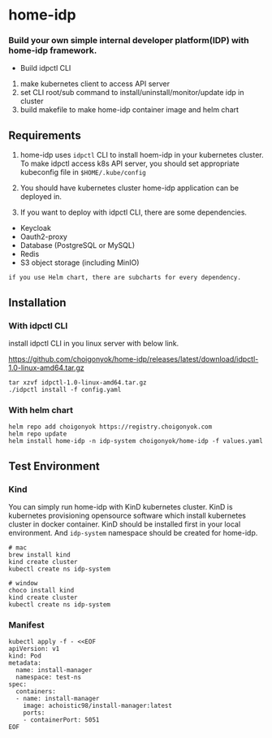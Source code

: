 # home-idp

### **Build your own simple internal developer platform(IDP) with home-idp framework.**

* Build idpctl CLI

1. make kubernetes client to access API server
2. set CLI root/sub command to install/uninstall/monitor/update idp in cluster
3. build makefile to make home-idp container image and helm chart

## Requirements

1. home-idp uses `idpctl` CLI to install hoem-idp in your kubernetes cluster. To make idpctl access k8s API server, you should set appropriate kubeconfig file in `$HOME/.kube/config`

2. You should have kubernetes cluster home-idp application can be deployed in.

3. If you want to deploy with idpctl CLI, there are some dependencies.

* Keycloak
* Oauth2-proxy
* Database (PostgreSQL or MySQL)
* Redis
* S3 object storage (including MinIO)

```
if you use Helm chart, there are subcharts for every dependency.
```

## Installation


### **With idpctl CLI**
install idpctl CLI in you linux server with below link.

https://github.com/choigonyok/home-idp/releases/latest/download/idpctl-1.0-linux-amd64.tar.gz

```
tar xzvf idpctl-1.0-linux-amd64.tar.gz
./idpctl install -f config.yaml
```

### **With helm chart**

```
helm repo add choigonyok https://registry.choigonyok.com
helm repo update
helm install home-idp -n idp-system choigonyok/home-idp -f values.yaml
```


## Test Environment

### Kind

You can simply run home-idp with KinD kubernetes cluster.
KinD is kubernetes provisioning opensource software which install kubernetes cluster in docker container.
KinD should be installed first in your local environment.
And `idp-system` namespace should be created for home-idp.

```
# mac
brew install kind
kind create cluster
kubectl create ns idp-system
```

```
# window
choco install kind
kind create cluster
kubectl create ns idp-system
```

### Manifest

```
kubectl apply -f - <<EOF
apiVersion: v1
kind: Pod
metadata:
  name: install-manager
  namespace: test-ns
spec:
  containers:
  - name: install-manager
    image: achoistic98/install-manager:latest
    ports:
    - containerPort: 5051
EOF
```